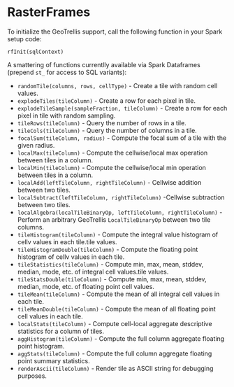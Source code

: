 # RasterFrames

To initialize the GeoTrellis support, call the following function in your Spark setup code: 

    rfInit(sqlContext)

A smattering of functions currentlly available via Spark Dataframes (prepend `st_` for access to SQL variants):

* `randomTile(columns, rows, cellType)` - Create a tile with random cell values.
* `explodeTiles(tileColumn)` - Create a row for each pixel in tile.
* `explodeTileSample(sampleFraction, tileColumn)` - Create a row for each pixel in tile with random sampling.
* `tileRows(tileColumn)` - Query the number of rows in a tile.
* `tileCols(tileColumn)` - Query the number of columns in a tile.
* `focalSum(tileColumn, radius)` - Compute the focal sum of a tile with the given radius.
* `localMax(tileColumn)` - Compute the cellwise/local max operation between tiles in a column.
* `localMin(tileColumn)` - Compute the cellwise/local min operation between tiles in a column.
* `localAdd(leftTileColumn, rightTileColumn)` - Cellwise addition between two tiles.
* `localSubtract(leftTileColumn, rightTileColumn)` -Cellwise subtraction between two tiles.
* `localAlgebra(localTileBinaryOp, leftTileColumn, rightTileColumn)` - Perform an arbitrary GeoTrellis `LocalTileBinaryOp` between two tile columns.
* `tileHistogram(tileColumn)` - Compute the integral value histogram of cellv values in each tile.tile values.
* `tileHistogramDouble(tileColumn)` - Compute the floating point histogram of cellv values in each tile.
* `tileStatistics(tileColumn)` - Compute min, max, mean, stddev, median, mode, etc. of integral cell values.tile values.
* `tileStatsDouble(tileColumn)` - Compute min, max, mean, stddev, median, mode, etc. of floating point cell values.
* `tileMean(tileColumn)` - Compute the mean of all integral cell values in each tile.
* `tileMeanDouble(tileColumn)` - Compute the mean of all floating point cell values in each tile.
* `localStats(tileColumn)` -   Compute cell-local aggregate descriptive statistics for a column of tiles.
* `aggHistogram(tileColumn)` - Compute the full column aggregate floating point histogram.
* `aggStats(tileColumn)` - Compute the full column aggregate floating point summary statistics.
* `renderAscii(tileColumn)` - Render tile as ASCII string for debugging purposes.
